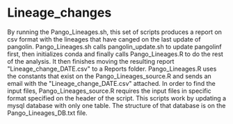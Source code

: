 # Lineage_changes

By running the Pango_Lineages.sh, this set of scripts produces a report on csv format with the lineages that have canged on the last update of pangolin.
Pango_Lineages.sh calls pangolin_update.sh to update pangolinf first, then initializes conda and finally calls Pango_Lineages.R to do the rest of the analysis. It then finishes moving the resulting report "Lineage_change_DATE.csv" to a Reports folder. 
Pango_Lineages.R uses the constants that exist on the Pango_Lineages_source.R and sends an email with the "Lineage_change_DATE.csv" attached.
In order to find the input files, Pango_Lineages_source.R requires the input files in specific format specified on the header of the script.
This scripts work by updating a mysql database with only one table. The structure of that database is on the Pango_Lineages_DB.txt file.
